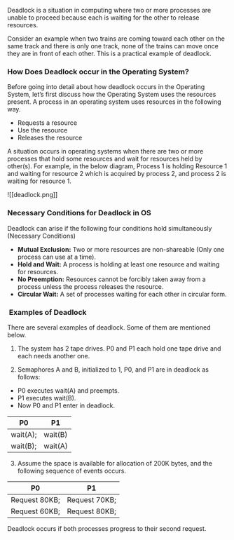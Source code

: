 Deadlock is a situation in computing where two or more processes are unable to proceed because each is waiting for the other to release resources.

Consider an example when two trains are coming toward each other on the same track and there is only one track, none of the trains can move once they are in front of each other. This is a practical example of deadlock.


### How Does Deadlock occur in the Operating System?

Before going into detail about how deadlock occurs in the Operating System, let’s first discuss how the Operating System uses the resources present. A process in an operating system uses resources in the following way. 

- Requests a resource 
- Use the resource 
- Releases the resource 

A situation occurs in operating systems when there are two or more processes that hold some resources and wait for resources held by other(s). For example, in the below diagram, Process 1 is holding Resource 1 and waiting for resource 2 which is acquired by process 2, and process 2 is waiting for resource 1.

![[deadlock.png]]




### Necessary Conditions for Deadlock in OS

Deadlock can arise if the following four conditions hold simultaneously (Necessary Conditions) 

- **Mutual Exclusion:** Two or more resources are non-shareable (Only one process can use at a time).
- **Hold and Wait:** A process is holding at least one resource and waiting for resources. 
- **No Preemption:** Resources cannot be forcibly taken away from a process unless the process releases the resource. 
- **Circular Wait:** A set of processes waiting for each other in circular form.


###  Examples of Deadlock

There are several examples of deadlock. Some of them are mentioned below.

1. The system has 2 tape drives. P0 and P1 each hold one tape drive and each needs another one.

2. Semaphores A and B, initialized to 1, P0, and P1 are in deadlock as follows:
- P0 executes wait(A) and preempts.
- P1 executes wait(B).
- Now P0 and P1 enter in deadlock.

| P0       | P1      |
| -------- | ------- |
| wait(A); | wait(B) |
| wait(B); | wait(A) |

3. Assume the space is available for allocation of 200K bytes, and the following sequence of events occurs.

| P0            | P1            |
| ------------- | ------------- |
| Request 80KB; | Request 70KB; |
| Request 60KB; | Request 80KB; |

Deadlock occurs if both processes progress to their second request.
